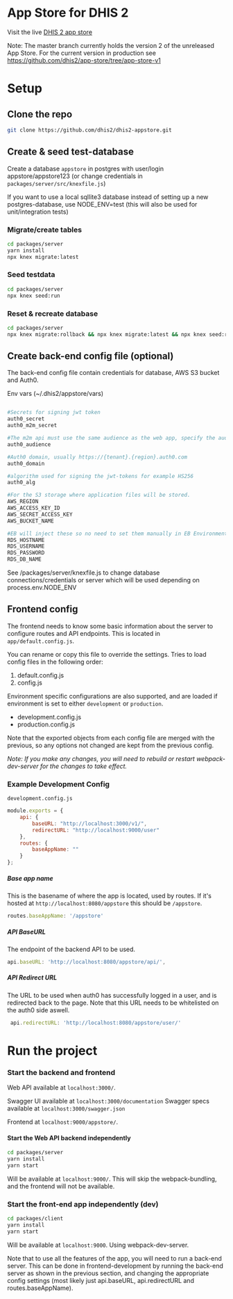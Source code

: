 # App Store for DHIS 2

Visit the live [DHIS 2 app store](https://play.dhis2.org/appstore/)

Note: The master branch currently holds the version 2 of the unreleased App Store. For the current version in production see https://github.com/dhis2/app-store/tree/app-store-v1


# Setup

## Clone the repo
```bash
git clone https://github.com/dhis2/dhis2-appstore.git
```

## Create & seed test-database
Create a database `appstore` in postgres with user/login appstore/appstore123 (or change credentials in `packages/server/src/knexfile.js`)

If you want to use a local sqllite3 database instead of setting up a new postgres-database, use NODE_ENV=test (this will also be used for unit/integration tests)

### Migrate/create tables
```bash
cd packages/server
yarn install
npx knex migrate:latest
```

### Seed testdata
```bash
cd packages/server
npx knex seed:run
```

### Reset & recreate database
```bash
cd packages/server
npx knex migrate:rollback && npx knex migrate:latest && npx knex seed:run
```

## Create back-end config file (optional)

The back-end config file contain credentials for database, AWS S3 bucket and Auth0.

Env vars (~/.dhis2/appstore/vars)
```bash

#Secrets for signing jwt token
auth0_secret
auth0_m2m_secret

#The m2m api must use the same audience as the web app, specify the audience to use here
auth0_audience

#Auth0 domain, usually https://{tenant}.{region}.auth0.com
auth0_domain

#algorithm used for signing the jwt-tokens for example HS256
auth0_alg

#For the S3 storage where application files will be stored.
AWS_REGION
AWS_ACCESS_KEY_ID
AWS_SECRET_ACCESS_KEY
AWS_BUCKET_NAME

#EB will inject these so no need to set them manually in EB Environments
RDS_HOSTNAME
RDS_USERNAME
RDS_PASSWORD
RDS_DB_NAME
```
See /packages/server/knexfile.js to change database connections/credentials or server which will be used depending on process.env.NODE_ENV

## Frontend config
The frontend needs to know some basic information about the server to configure routes and API endpoints.
This is located in `app/default.config.js`.

You can rename or copy this file to override the settings.
Tries to load config files in the following order:

1. default.config.js
2. config.js

Environment specific configurations are also supported, and are loaded if environment is set to either `development` or `production`.

* development.config.js
* production.config.js

Note that the exported objects from each config file are merged with the previous, so any options not changed are kept from the previous config.

*Note: If you make any changes, you will need to rebuild or restart webpack-dev-server for the changes to take effect.*

### Example Development Config
`development.config.js`
```javascript
module.exports = {
    api: {
        baseURL: "http://localhost:3000/v1/",
        redirectURL: "http://localhost:9000/user"
    },
    routes: {
        baseAppName: ""
    }
};
```


##### Base app name
This is the basename of where the app is located, used by routes. If it's hosted at `http://localhost:8080/appstore` this should be `/appstore`.
```javascript
routes.baseAppName: '/appstore'
```
##### API BaseURL
The endpoint of the backend API to be used. 
```javascript
api.baseURL: 'http://localhost:8080/appstore/api/',
```

##### API Redirect URL
The URL to be used when auth0 has successfully logged in a user, and is redirected back to the page. Note that this URL needs to be whitelisted on the auth0 side aswell.
```javascript
 api.redirectURL: 'http://localhost:8080/appstore/user/'
```

# Run the project

### Start the backend and frontend

Web API available at `localhost:3000/`.

Swagger UI available at `localhost:3000/documentation`
Swagger specs available at `localhost:3000/swagger.json`

Frontend at `localhost:9000/appstore/`.

#### Start the Web API backend independently

```bash
cd packages/server
yarn install
yarn start
```
Will be available at `localhost:9000/`.
This will skip the webpack-bundling, and the frontend will not be available.

### Start the front-end app independently (dev)

```bash
cd packages/client
yarn install
yarn start
```
Will be available at `localhost:9000`. Using webpack-dev-server. 

Note that to use all the features of the app, you will need to run a back-end server. This can be done in frontend-development by running the back-end server as shown in the previous section, and changing the appropriate config settings (most likely just api.baseURL, api.redirectURL and routes.baseAppName).

